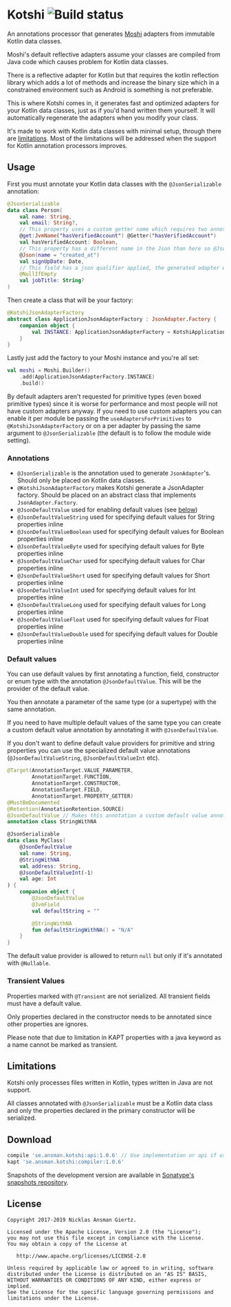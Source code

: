 Kotshi ![Build status](https://travis-ci.org/ansman/kotshi.svg?branch=master)
===

An annotations processor that generates [Moshi](https://github.com/square/moshi) adapters from immutable Kotlin data classes.

Moshi's default reflective adapters assume your classes are compiled from Java code which causes problem for Kotlin
data classes.

There is a reflective adapter for Kotlin but that requires the kotlin reflection library which adds a lot of methods and
increase the binary size which in a constrained environment such as Android is something is not preferable.

This is where Kotshi comes in, it generates fast and optimized adapters for your Kotlin data classes, just as if you'd
hand written them yourself. It will automatically regenerate the adapters when you modify your class.

It's made to work with Kotlin data classes with minimal setup, through there are [limitations](#limitations).
Most of the limitations will be addressed when the support for Kotlin annotation processors improves.

Usage
---
First you must annotate your Kotlin data classes with the `@JsonSerializable` annotation:
```kotlin
@JsonSerializable
data class Person(
    val name: String,
    val email: String?,
    // This property uses a custom getter name which requires two annotations.
    @get:JvmName("hasVerifiedAccount") @Getter("hasVerifiedAccount")
    val hasVerifiedAccount: Boolean,
    // This property has a different name in the Json than here so @Json must be applied.
    @Json(name = "created_at")
    val signUpDate: Date,
    // This field has a json qualifier applied, the generated adapter will request an adapter with the qualifier.
    @NullIfEmpty
    val jobTitle: String?
)
```

Then create a class that will be your factory:
```kotlin
@KotshiJsonAdapterFactory
abstract class ApplicationJsonAdapterFactory : JsonAdapter.Factory {
    companion object {
        val INSTANCE: ApplicationJsonAdapterFactory = KotshiApplicationJsonAdapterFactory()
    }
}
```

Lastly just add the factory to your Moshi instance and you're all set:
```kotlin
val moshi = Moshi.Builder()
    .add(ApplicationJsonAdapterFactory.INSTANCE)
    .build()
```

By default adapters aren't requested for primitive types (even boxed primitive
types) since it is worse for performance and most people will not have custom
adapters anyway.
If you need to use custom adapters you can enable it per module be passing the
`useAdaptersForPrimitives` to `@KotshiJsonAdapterFactory` or on a per adapter
by passing the same argument to `@JsonSerializable` (the default is to follow
the module wide setting).

### Annotations
* `@JsonSerializable` is the annotation used to generate `JsonAdapter`'s. Should only be placed on Kotlin data classes.
* `@KotshiJsonAdapterFactory` makes Kotshi generate a JsonAdapter factory. Should be placed on an abstract class that implements `JsonAdapter.Factory`.
* `@JsonDefaultValue` used for enabling default values (see [below](#default-values))
* `@JsonDefaultValueString` used for specifying default values for String properties inline
* `@JsonDefaultValueBoolean` used for specifying default values for Boolean properties inline
* `@JsonDefaultValueByte` used for specifying default values for Byte properties inline
* `@JsonDefaultValueChar` used for specifying default values for Char properties inline
* `@JsonDefaultValueShort` used for specifying default values for Short properties inline
* `@JsonDefaultValueInt` used for specifying default values for Int properties inline
* `@JsonDefaultValueLong` used for specifying default values for Long properties inline
* `@JsonDefaultValueFloat` used for specifying default values for Float properties inline
* `@JsonDefaultValueDouble` used for specifying default values for Double properties inline

### Default values
You can use default values by first annotating a function, field, constructor or enum type with the annotation
`@JsonDefaultValue`. This will be the provider of the default value.

You then annotate a parameter of the same type (or a supertype) with the same annotation.

If you need to have multiple default values of the same type you can create a custom default value annotation by
annotating it with `@JsonDefaultValue`.

If you don't want to define default value providers for primitive and string properties you can use the specialized
default value annotations (`@JsonDefaultValueString`, `@JsonDefaultValueInt` etc).

```kotlin
@Target(AnnotationTarget.VALUE_PARAMETER,
        AnnotationTarget.FUNCTION,
        AnnotationTarget.CONSTRUCTOR,
        AnnotationTarget.FIELD,
        AnnotationTarget.PROPERTY_GETTER)
@MustBeDocumented
@Retention(AnnotationRetention.SOURCE)
@JsonDefaultValue // Makes this annotation a custom default value annotation
annotation class StringWithNA

@JsonSerializable
data class MyClass(
    @JsonDefaultValue
    val name: String,
    @StringWithNA
    val address: String,
    @JsonDefaultValueInt(-1)
    val age: Int
) {
    companion object {
        @JsonDefaultValue
        @JvmField
        val defaultString = ""

        @StringWithNA
        fun defaultStringWithNA() = "N/A"
    }
}
```
The default value provider is allowed to return `null` but only if it's annotated with `@Nullable`.

### Transient Values

Properties marked with `@Transient` are not serialized. All transient fields must have a default value.

Only properties declared in the constructor needs to be annotated since other properties are ignores.

Please note that due to limitation in KAPT properties with a java keyword as a name cannot be marked as transient.

Limitations
---
Kotshi only processes files written in Kotlin, types written in Java are not support.

All classes annotated with `@JsonSerializable` must be a Kotlin data class and only the properties declared in the 
primary constructor will be serialized.

Download
---
```groovy
compile 'se.ansman.kotshi:api:1.0.6' // Use implementation or api if using Android
kapt 'se.ansman.kotshi:compiler:1.0.6'
```
Snapshots of the development version are available in [Sonatype's snapshots repository](https://oss.sonatype.org/content/repositories/snapshots/).

License
---
```text
Copyright 2017-2019 Nicklas Ansman Giertz.

Licensed under the Apache License, Version 2.0 (the "License");
you may not use this file except in compliance with the License.
You may obtain a copy of the License at

   http://www.apache.org/licenses/LICENSE-2.0

Unless required by applicable law or agreed to in writing, software
distributed under the License is distributed on an "AS IS" BASIS,
WITHOUT WARRANTIES OR CONDITIONS OF ANY KIND, either express or implied.
See the License for the specific language governing permissions and
limitations under the License.
```
